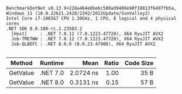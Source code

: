 ```

BenchmarkDotNet v0.13.9+228a464e8be6c580ad9408e98f18813f6407fb5a, Windows 11 (10.0.22621.2428/22H2/2022Update/SunValley2)
Intel Core i7-1065G7 CPU 1.30GHz, 1 CPU, 8 logical and 4 physical cores
.NET SDK 8.0.100-rc.2.23502.2
  [Host]     : .NET 7.0.12 (7.0.1223.47720), X64 RyuJIT AVX2
  Job-TMETWW : .NET 7.0.12 (7.0.1223.47720), X64 RyuJIT AVX2
  Job-QLBEFC : .NET 8.0.0 (8.0.23.47906), X64 RyuJIT AVX2


```
| Method   | Runtime  | Mean      | Ratio | Code Size |
|--------- |--------- |----------:|------:|----------:|
| GetValue | .NET 7.0 | 2.0724 ns |  1.00 |      35 B |
| GetValue | .NET 8.0 | 0.3131 ns |  0.15 |      57 B |
